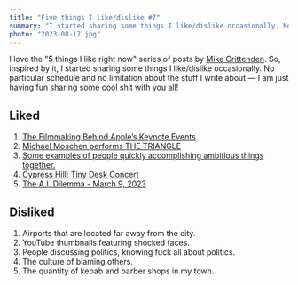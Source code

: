 ```yaml
---
title: "Five things I like/dislike #7"
summary: "I started sharing some things I like/dislike occasionally. No particular schedule and no limitation about the stuff I write about —  I am just having fun sharing some cool shit with you all!"
photo: "2023-08-17.jpg"
---
```


I love the "5 things I like right now" series of posts by [Mike Crittenden](https://critter.blog). So, inspired by it, I started sharing some things I like/dislike occasionally. No particular schedule and no limitation about the stuff I write about — I am just having fun sharing some cool shit with you all!

## Liked

1. [The Filmmaking Behind Apple’s Keynote Events](https://youtu.be/kdFQYOigeXY).
1. [Michael Moschen performs THE TRIANGLE](https://youtu.be/qjHoedoSUXY)
1. [Some examples of people quickly accomplishing ambitious things together.](https://patrickcollison.com/fast)
1. [Cypress Hill: Tiny Desk Concert](https://youtu.be/tUApO77uUUk)
1. [The A.I. Dilemma - March 9, 2023](https://youtu.be/xoVJKj8lcNQ)

## Disliked

1. Airports that are located far away from the city.
1. YouTube thumbnails featuring shocked faces.
1. People discussing politics, knowing fuck all about politics.
1. The culture of blaming others.
1. The quantity of kebab and barber shops in my town.

